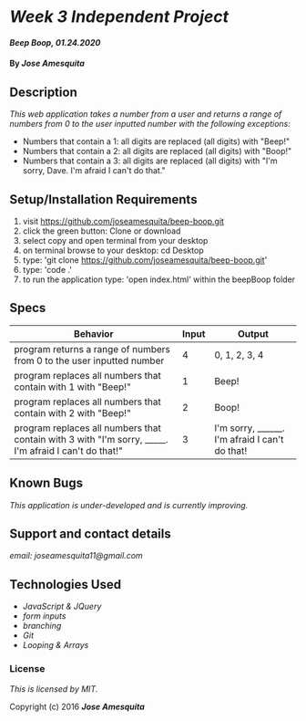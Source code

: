 # _Week 3 Independent Project_

#### _Beep Boop, 01.24.2020_

#### By _**Jose Amesquita**_

## Description

_This web application takes a number from a user and returns a range of numbers from 0 to the user inputted number with the following exceptions:_

* Numbers that contain a 1: all digits are replaced (all digits) with "Beep!"
* Numbers that contain a 2: all digits are replaced (all digits) with "Boop!"
* Numbers that contain a 3: all digits are replaced (all digits) with "I'm sorry, Dave. I'm afraid I can't do that."

## Setup/Installation Requirements

1. visit https://github.com/joseamesquita/beep-boop.git
2. click the green button: Clone or download 
3. select copy and open terminal from your desktop
4. on terminal browse to your desktop: cd Desktop
5. type: 'git clone https://github.com/joseamesquita/beep-boop.git'
6. type: 'code .' 
7. to run the application type: 'open index.html' within the beepBoop folder

## Specs

Behavior | Input | Output
--- | --- | ---
program returns a range of numbers from 0 to the user inputted number | 4 | 0, 1, 2, 3, 4
program replaces all numbers that contain with 1 with "Beep!" | 1 | Beep!
program replaces all numbers that contain with 2 with "Beep!" | 2 | Boop!
program replaces all numbers that contain with 3 with "I'm sorry, _____. I'm afraid I can't do that!" | 3 | I'm sorry, ______. I'm afraid I can't do that!


## Known Bugs

_This application is under-developed and is currently improving._

## Support and contact details

_email: joseamesquita11@gmail.com_

## Technologies Used

* _JavaScript & JQuery_
* _form inputs_
* _branching_
* _Git_
* _Looping & Arrays_

### License

*This is licensed by MIT.*

Copyright (c) 2016 **_Jose Amesquita_**
